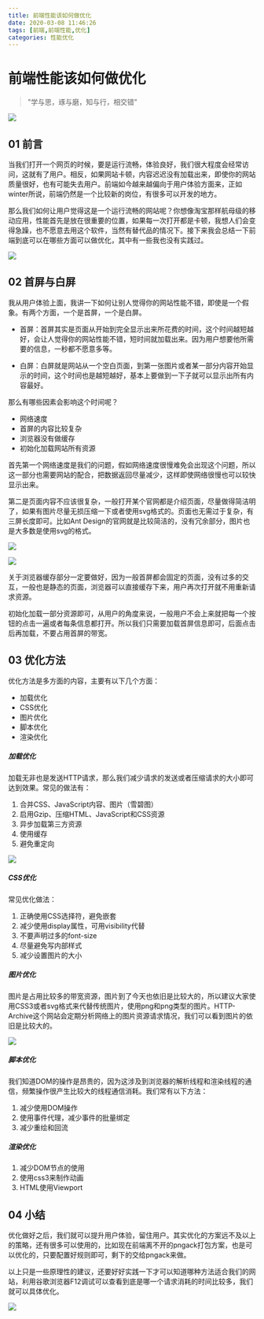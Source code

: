 ```yaml
---
title: 前端性能该如何做优化
date: 2020-03-08 11:46:26
tags: [前端,前端性能,优化]
categories: 性能优化
---
```


# 前端性能该如何做优化

> "学与思，琢与磨，知与行，相交错"

![](../common/1.gif)



## 01 前言



当我们打开一个网页的时候，要是运行流畅，体验良好，我们很大程度会经常访问，这就有了用户。相反，如果网站卡顿，内容迟迟没有加载出来，即使你的网站质量很好，也有可能失去用户。前端如今越来越偏向于用户体验方面来，正如winter所说，前端仍然是一个比较新的岗位，有很多可以开发的地方。

那么我们如何让用户觉得这是一个运行流畅的网站呢？你想像淘宝那样航母级的移动应用，性能首先是放在很重要的位置，如果每一次打开都是卡顿，我想人们会变得急躁，也不愿意去用这个软件，当然有替代品的情况下。接下来我会总结一下前端到底可以在哪些方面可以做优化，其中有一些我也没有实践过。

![](./img/1.png)



## 02 首屏与白屏



我从用户体验上面，我讲一下如何让别人觉得你的网站性能不错，即使是一个假象。有两个方面，一个是首屏，一个是白屏。

- 首屏：首屏其实是页面从开始到完全显示出来所花费的时间，这个时间越短越好，会让人觉得你的网站性能不错，短时间就加载出来。因为用户想要他所需要的信息，一秒都不愿意多等。

- 白屏：白屏就是网站从一个空白页面，到第一张图片或者某一部分内容开始显示的时间，这个时间也是越短越好，基本上要做到一下子就可以显示出所有内容最好。

那么有哪些因素会影响这个时间呢？

- 网络速度
- 首屏的内容比较复杂
- 浏览器没有做缓存
- 初始化加载网站所有资源



首先第一个网络速度是我们的问题，假如网络速度很慢难免会出现这个问题，所以这一部分也需要网站的配合，把数据返回尽量减少，这样即使网络很慢也可以较快显示出来。

第二是页面内容不应该很复杂，一般打开某个官网都是介绍页面，尽量做得简洁明了，如果有图片尽量无损压缩一下或者使用svg格式的。页面也无需过于复杂，有三屏长度即可。比如Ant Design的官网就是比较简洁的，没有冗余部分，图片也是大多数是使用svg的格式。

![](./img/2.png)

![](./img/3.png)



关于浏览器缓存部分一定要做好，因为一般首屏都会固定的页面，没有过多的交互，一般也是静态的页面，浏览器可以直接缓存下来，用户再次打开就不用重新请求资源。

初始化加载一部分资源即可，从用户的角度来说，一般用户不会上来就把每一个按钮的点击一遍或者每条信息都打开。所以我们只需要加载首屏信息即可，后面点击后再加载，不要占用首屏的带宽。



## 03 优化方法



优化方法是多方面的内容，主要有以下几个方面：

- 加载优化
- CSS优化
- 图片优化
- 脚本优化
- 渲染优化

##### **加载优化**

加载无非也是发送HTTP请求，那么我们减少请求的发送或者压缩请求的大小即可达到效果。常见的做法有：

1. 合并CSS、JavaScript内容、图片（雪碧图）
2. 启用Gzip、压缩HTML、JavaScript和CSS资源
3. 异步加载第三方资源
4. 使用缓存
5. 避免重定向

![](./img/4.png)



##### **CSS优化**

常见优化做法：

1. 正确使用CSS选择符，避免嵌套
2. 减少使用display属性，可用visibility代替
3. 不要声明过多的font-size
4. 尽量避免写内部样式
5. 减少设置图片的大小



##### **图片优化**

图片是占用比较多的带宽资源，图片到了今天也依旧是比较大的，所以建议大家使用CSS3或者svg格式来代替传统图片，使用png和png类型的图片。HTTP-Archive这个网站会定期分析网络上的图片资源请求情况，我们可以看到图片的依旧是比较大的。

![](./img/5.png)



##### **脚本优化**

我们知道DOM的操作是昂贵的，因为这涉及到浏览器的解析线程和渲染线程的通信，频繁操作很产生比较大的线程通信消耗。我们常有以下方法：

1. 减少使用DOM操作
2. 使用事件代理，减少事件的批量绑定
3. 减少重绘和回流



##### **渲染优化**

1. 减少DOM节点的使用
2. 使用css3来制作动画
3. HTML使用Viewport



## 04 小结



优化做好之后，我们就可以提升用户体验，留住用户。其实优化的方案远不及以上的策略，还有很多可以使用的，比如现在前端离不开的pngack打包方案，也是可以优化的，只要配置好规则即可，剩下的交给pngack来做。

以上只是一些原理性的建议，还要好好实践一下才可以知道哪种方法适合我们的网站，利用谷歌浏览器F12调试可以查看到底是哪一个请求消耗的时间比较多，我们就可以具体优化。



![](../common/2.gif)

